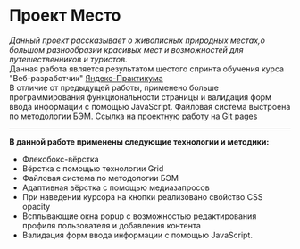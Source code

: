 # Проект Место #  
*Данный проект рассказывает о живописных природных местах,о большом разнообразии красивых мест и возможностей для путешественников и туристов.*  
Данная работа является результатом шестого спринта обучения курса "Веб-разработчик" [Яндекс-Практикума](https://practicum.yandex.ru/ "Сайт Яндекс-Практикума")  
В отличие от предыдущей работы, применено больше программирования функциональности страницы и валидация форм ввода информации с помощью JavaScript. Файловая система выстроена по методологии БЭМ.
Ссылка на проектную работу на [Git pages](https://andreiklepko88.github.io/mesto/ "Ссылка на сайт Проект Место")
***  
**В данной работе применены следующие технологии и методики:**  
* Флексбокс-вёрстка  
* Вёрстка с помощью технологии Grid
* Файловая система по методологии БЭМ
* Адаптивная вёрстка с помощью медиазапросов
* При наведении курсора на кнопки реализовано свойство CSS opacity
* Всплывающие окна popup с возможностью редактирования профиля пользователя и добавления контента
* Валидация форм ввода информации с помощью JavaScript.
